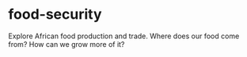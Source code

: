 # food-security
Explore African food production and trade. Where does our food come from? How can we grow more of it?
